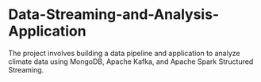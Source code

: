 # Data-Streaming-and-Analysis-Application
The project involves building a data pipeline and application to analyze climate data using MongoDB, Apache Kafka, and Apache Spark Structured Streaming.
